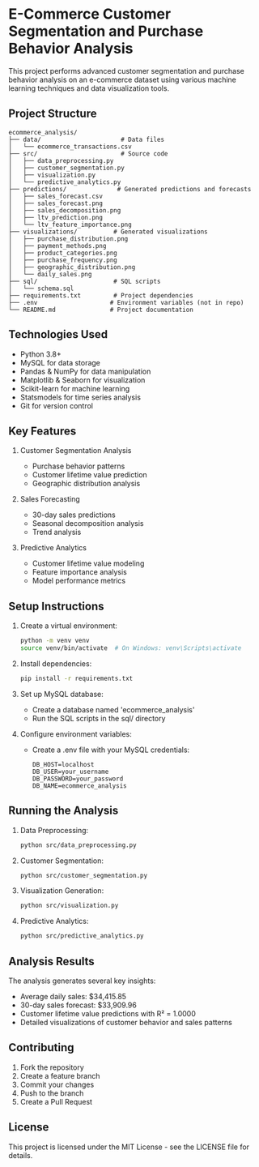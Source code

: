 # E-Commerce Customer Segmentation and Purchase Behavior Analysis

This project performs advanced customer segmentation and purchase behavior analysis on an e-commerce dataset using various machine learning techniques and data visualization tools.

## Project Structure
```
ecommerce_analysis/
├── data/                      # Data files
│   └── ecommerce_transactions.csv
├── src/                       # Source code
│   ├── data_preprocessing.py
│   ├── customer_segmentation.py
│   ├── visualization.py
│   └── predictive_analytics.py
├── predictions/              # Generated predictions and forecasts
│   ├── sales_forecast.csv
│   ├── sales_forecast.png
│   ├── sales_decomposition.png
│   ├── ltv_prediction.png
│   └── ltv_feature_importance.png
├── visualizations/          # Generated visualizations
│   ├── purchase_distribution.png
│   ├── payment_methods.png
│   ├── product_categories.png
│   ├── purchase_frequency.png
│   ├── geographic_distribution.png
│   └── daily_sales.png
├── sql/                     # SQL scripts
│   └── schema.sql
├── requirements.txt         # Project dependencies
├── .env                    # Environment variables (not in repo)
└── README.md               # Project documentation
```

## Technologies Used
- Python 3.8+
- MySQL for data storage
- Pandas & NumPy for data manipulation
- Matplotlib & Seaborn for visualization
- Scikit-learn for machine learning
- Statsmodels for time series analysis
- Git for version control

## Key Features
1. Customer Segmentation Analysis
   - Purchase behavior patterns
   - Customer lifetime value prediction
   - Geographic distribution analysis

2. Sales Forecasting
   - 30-day sales predictions
   - Seasonal decomposition analysis
   - Trend analysis

3. Predictive Analytics
   - Customer lifetime value modeling
   - Feature importance analysis
   - Model performance metrics

## Setup Instructions
1. Create a virtual environment:
   ```bash
   python -m venv venv
   source venv/bin/activate  # On Windows: venv\Scripts\activate
   ```

2. Install dependencies:
   ```bash
   pip install -r requirements.txt
   ```

3. Set up MySQL database:
   - Create a database named 'ecommerce_analysis'
   - Run the SQL scripts in the sql/ directory

4. Configure environment variables:
   - Create a .env file with your MySQL credentials:
     ```
     DB_HOST=localhost
     DB_USER=your_username
     DB_PASSWORD=your_password
     DB_NAME=ecommerce_analysis
     ```

## Running the Analysis
1. Data Preprocessing:
   ```bash
   python src/data_preprocessing.py
   ```

2. Customer Segmentation:
   ```bash
   python src/customer_segmentation.py
   ```

3. Visualization Generation:
   ```bash
   python src/visualization.py
   ```

4. Predictive Analytics:
   ```bash
   python src/predictive_analytics.py
   ```

## Analysis Results
The analysis generates several key insights:
- Average daily sales: $34,415.85
- 30-day sales forecast: $33,909.96
- Customer lifetime value predictions with R² = 1.0000
- Detailed visualizations of customer behavior and sales patterns

## Contributing
1. Fork the repository
2. Create a feature branch
3. Commit your changes
4. Push to the branch
5. Create a Pull Request

## License
This project is licensed under the MIT License - see the LICENSE file for details. 